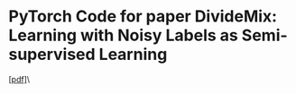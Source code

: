 # PyTorch Code for paper DivideMix: Learning with Noisy Labels as Semi-supervised Learning 
<a href="https://openreview.net/pdf?id=SkxhErJIvB">[pdf]</a>\

